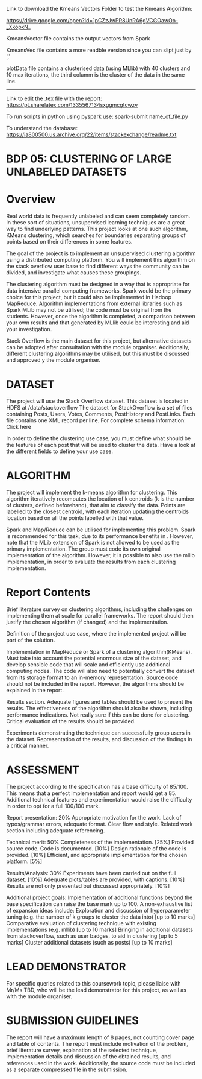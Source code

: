 Link to download the Kmeans Vectors Folder to test the Kmeans Algorithm:

https://drive.google.com/open?id=1pCZzJwPR8UnRA6gVCGOawOo-_XkopxN_

KmeansVector file contains the output vectors from Spark

KmeansVec file contains a more readble version since you can slipt just by ','

plotData file contains a clusterised data (using MLlib) with 40 clusters and 10 max iterations, the third columm is the cluster of the data in the same line.
___________________________________________

Link to edit the .tex file with the report: https://pt.sharelatex.com/1335567134sxggmcgtcwzv

To run scripts in python using pyspark use: spark-submit name_of_file.py

To understand the database: https://ia800500.us.archive.org/22/items/stackexchange/readme.txt

# BDP 05: CLUSTERING OF LARGE UNLABELED DATASETS
Overview
=========
Real world data is frequently unlabeled and can seem completely random. In these sort of situations, unsupervised learning techniques are a great way to find underlying patterns. This project looks at one such algorithm, KMeans clustering, which searches for boundaries separating groups of points based on their differences in some features.

The goal of the project is to implement an unsupervised clustering algorithm using a distributed computing platform. You will implement this algorithm on the stack overflow user base to find different ways the community can be divided, and investigate what causes these groupings.

The clustering algorithm must be designed in a way that is appropriate for data intensive parallel computing frameworks. Spark would be the primary choice for this project, but it could also be implemented in Hadoop MapReduce. Algorithm implementations from external libraries such as Spark MLib may not be utilised; the code must be original from the students. However, once the algorithm is completed, a comparison between your own results and that generated by MLlib could be interesting and aid your investigation.

Stack Overflow is the main dataset for this project, but alternative datasets can be adopted after consultation with the module organiser. Additionally, different clustering algorithms may be utilised, but this must be discussed and approved y the module organiser. 

DATASET
=========
The project will use the Stack Overflow dataset. This dataset is located in HDFS at /data/stackoverflow
The dataset for StackOverflow is a set of files containing Posts, Users, Votes, Comments, PostHistory and PostLinks. Each file contains one XML record per line.
For complete schema information: Click here

In order to define the clustering use case, you must define what should be the features of each post that will be used to cluster the data. Have a look at the different fields to define your use case. 

# ALGORITHM
The project will implement the k-means algorithm for clustering. This algorithm iteratively recomputes the location of k centroids (k is the number of clusters, defined beforehand), that aim to classify the data. Points are labelled to the closest centroid, with each iteration updating the centroids location based on all the points labelled with that value.

Spark and Map/Reduce can be utilised for implementing this problem. Spark is recommended for this task, due to its performance benefits in . However, note that the MLib extension of Spark is not allowed to be used as the primary implementation.  The group must code its own original implementation of the algorithm. However, it is possible to also use the mllib implementation, in order to evaluate the results from  each clustering implementation.

Report Contents
=========
Brief literature survey on clustering algorithms, including the challenges on implementing them at scale for parallel frameworks. The report should then justify the chosen algorithm (if changed) and the implementation.

Definition of the project use case, where the implemented project will be part of the solution.

Implementation in MapReduce or Spark of a clustering algorithm(KMeans). Must take into account the potential enormous size of the dataset, and develop sensible code that will scale and efficiently use additional computing nodes. The code will also need to potentially convert the dataset from its storage format to an in-memory representation. Source code should not be included in the report. However, the algorithms should be explained in the report.

Results section. Adequate figures and tables should be used to present the results. The effectiveness of the algorithm should also be shown, including performance indications. Not really sure if this can be done for clustering. Critical evaluation of the results should be provided.

Experiments demonstrating the technique can successfully group users in the dataset. Representation of the results, and discussion of the findings in a critical manner. 

ASSESSMENT
=========
The project according to the specification has a base difficulty of 85/100. This means that a perfect implementation and report would get a 85. Additional technical features and experimentation would raise the difficulty in order to opt for a full 100/100 mark.

Report presentation: 20%
Appropriate motivation for the work. Lack of typos/grammar errors, adequate format. Clear flow and style. Related work section including  adequate referencing. 

Technical merit: 50%
Completeness of the implementation. [25%]
Provided source code. Code is documented. [10%]
Design rationale of the code is provided. [10%]
Efficient, and appropriate implementation for the chosen platform. [5%]

Results/Analysis: 30%
Experiments have been carried out on the full dataset. [10%] 
Adequate plots/tables are provided, with captions. [10%] 
Results are not only presented but discussed appropriately. [10%]

Additional project goals: 
Implementation of additional functions beyond the base specification can raise the base mark up to 100. A non-exhaustive list of expansion ideas include:
Exploration and discussion of hyperparameter tuning (e.g. the number of k groups to cluster the data into) [up to 10 marks]
Comparative evaluation of clustering technique with existing implementations (e.g. mllib) [up to 10 marks]
Bringing in additional datasets from stackoverflow, such as user badges, to aid in clustering [up to 5 marks]
Cluster additional datasets (such as posts) [up to 10 marks]

LEAD DEMONSTRATOR
=========
For specific queries related to this coursework topic, please liaise with Mr/Ms TBD, who will be the lead demonstrator for this project, as well as with the module organiser.

SUBMISSION GUIDELINES
=========
The report will have a maximum length of 8 pages, not counting cover page and table of contents.
The report must include motivation of the problem, brief literature survey, explanation of the selected technique, implementation details and discussion of the obtained results, and references used in the work.
Additionally, the source code must be included as a separate compressed file in the submission.
